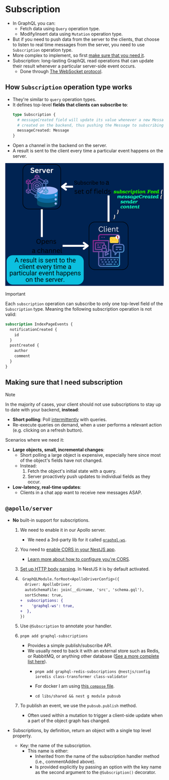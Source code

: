# Subscription

- In GraphQL you can:
  - Fetch data using `Query` operation type.
  - Modify/insert data using `Mutation` operation type.
- But if you need to push data from the server to the clients, that choose to listen to real time messages from the server, you need to use `Subscription` operation type.
- More complex to implement, so first [make sure that you need it](#making-sure-that-i-need-subscription).
- Subscription: long-lasting GraphQL read operations that can update their result whenever a particular server-side event occurs.
  - Done through [The WebSocket protocol](https://developer.mozilla.org/en-US/docs/Web/API/WebSockets_API).

## How `Subscription` operation type works

- They're similar to `query` operation types.
- It defines top-level **fields that clients can subscribe to**:
  ```graphql
  type Subscription {
    # messageCreated field will update its value whenever a new Message is
    # created on the backend, thus pushing the Message to subscribing clients.
    messageCreated: Message
  }
  ```
- Open a channel in the backend on the server.
- A result is sent to the client every time a particular event happens on the server.

![Client specifies a set of fields to be delivered to the client, but instead of immediately returning a single answer, a channel is opened and a result is sent to the client every time a particular event happens on the server](./assets/server-clien-graphql-subscription.png)

> [!IMPORTANT]
>
> Each `subscription` operation can subscribe to only one top-level field of the `Subscription` type. Meaning the following subscription operation is not valid:
>
> ```graphql
> subscription IndexPageEvents {
>   notificationCreated {
>     id
>   }
>   postCreated {
>     author
>     comment
>   }
> }
> ```

## Making sure that I need subscription

> [!NOTE]
> In the majority of cases, your client should not use subscriptions to stay up to date with your backend, **instead**:
>
> - **Short polling**: Poll [intermittently](https://dictionary.cambridge.org/dictionary/english/intermittently) with queries.
> - Re-execute queries on demand, when a user performs a relevant action (e.g. clicking on a refresh button).

Scenarios where we need it:

- **Large objects, small, incremental changes**:
  - Short polling a large object is expensive, especially here since most of the object's fields have not changed.
  - Instead:
    1. Fetch the object's initial state with a query.
    2. Server proactively push updates to individual fields as they occur.
- **Low-latency, real-time updates**:
  - Clients in a chat app want to receive new messages ASAP.

## `@apollo/server`

- **No** built-in support for subscriptions.

  1. We need to enable it in our Apollo server.
     - We need a 3rd-party lib for it called [`graphql-ws`](https://www.npmjs.com/package/graphql-ws).
  2. You need to [enable CORS in your NestJS app](https://docs.nestjs.com/security/cors).
     - [Learn more about how to configure you're CORS](https://www.apollographql.com/docs/apollo-server/security/cors#specifying-origins).
  3. [Set up HTTP body parsing](https://docs.nestjs.com/faq/raw-body). In NestJS it is by default activated.
  4. ```diff
      GraphQLModule.forRoot<ApolloDriverConfig>({
       driver: ApolloDriver,
       autoSchemaFile: join(__dirname, 'src', 'schema.gql'),
       sortSchema: true,
     +  subscriptions: {
     +    'graphql-ws': true,
     +  },
     })
     ```
  5. Use `@Subscription` to annotate your handler.
  6. ```shell
     pnpm add graphql-subscriptions
     ```

     - Provides a simple publish/subscribe API.
     - We usually need to back it with an external store such as Redis, or RabbitMQ, or anything other database ([See a more complete list here](https://github.com/apollographql/graphql-subscriptions?tab=readme-ov-file#pubsub-implementations)).
       - ```shell
         pnpm add graphql-redis-subscriptions @nestjs/config ioredis class-transformer class-validator
         ```
       - For docker I am using [this `compose` file](https://github.com/kasir-barati/docker/blob/main/docker-compose-files/redis).
       - ```shell
         cd libs/shared && nest g module pubsub
         ```

  7. To publish an event, we use the `pubsub.publish` method.
     - Often used within a mutation to trigger a client-side update when a part of the object graph has changed.

- Subscriptions, by definition, return an object with a single top level property.
  - Key: the name of the subscription.
    - This name is either:
      - Inherited from the name of the subscription handler method (i.e., commentAdded above).
      - Is provided explicitly by passing an option with the key name as the second argument to the `@Subscription()` decorator.
